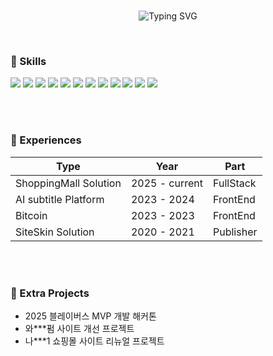<p align="center">
  <br />
<a><img src="https://readme-typing-svg.demolab.com?font=Bitcount&size=40&pause=1000&color=00CA75&background=FFFFFF00&width=700&lines=Welcome+to+EJ's+coding+world!" alt="Typing SVG" /></a>
</p>

<br/>

### 🥕 Skills

<p>
  <img src="https://img.shields.io/badge/React-87cefa?style=for-the-badge&logo=react&logoColor=white">
  <img src="https://img.shields.io/badge/JavaScript-ffe066?style=for-the-badge&logo=javascript&logoColor=white">
  <img src="https://img.shields.io/badge/Next.js-4b4b4b?style=for-the-badge&logo=Next.js&logoColor=white">
  <img src="https://img.shields.io/badge/TypeScript-5caeff?style=for-the-badge&logo=typescript&logoColor=white">
  <img src="https://img.shields.io/badge/Zustand-ffb347?style=for-the-badge&logo=Zustand&logoColor=white">
  <img src="https://img.shields.io/badge/Redux-c17eff?style=for-the-badge&logo=redux&logoColor=white">
  <img src="https://img.shields.io/badge/TailwindCSS-40e0d0?style=for-the-badge&logo=tailwind-css&logoColor=white">
  <img src="https://img.shields.io/badge/styledComponents-ff69b4?style=for-the-badge&logo=styled-components&logoColor=white">
  <img src="https://img.shields.io/badge/jQuery-66b2ff?style=for-the-badge&logo=jQuery&logoColor=white">
  <img src="https://img.shields.io/badge/MySQL-00bfff?style=for-the-badge&logo=MySQL&logoColor=white">
  <img src="https://img.shields.io/badge/Python-6a5acd?style=for-the-badge&logo=Python&logoColor=white">
  <img src="https://img.shields.io/badge/NestJS-ff6b81?style=for-the-badge&logo=nestjs&logoColor=white">
</p>
<br/><br/>

### 🍎 Experiences

| Type                  | Year           | Part      |
|-----------------------|----------------|-----------|
| ShoppingMall Solution | 2025 - current | FullStack |
| AI subtitle Platform  | 2023 - 2024    | FrontEnd  |
| Bitcoin               | 2023 - 2023    | FrontEnd  |
| SiteSkin Solution     | 2020 - 2021    | Publisher |



<br/><br/>

### 🍇 Extra Projects

- 2025 블레이버스 MVP 개발 해커톤  
- 와***펌 사이트 개선 프로젝트
- 나***1 쇼핑몰 사이트 리뉴얼 프로젝트



<!--h3>📚 My Github Stats </h3>
<div>

[![Anurag's GitHub stats](https://github-readme-stats.vercel.app/api?username=hyeinisfree&hide_title=true&show_icons=true&include_all_commits=true&disable_animations=true&theme=vue)](https://github.com/anuraghazra/github-readme-stats)
</div-->

<!--h3>👧🏻 Contant Me</h3>
<div>
  <a href="https://instagram.com/ohwowo_o?igshid=NGExMmI2YTkyZg=="><img src="https://img.shields.io/badge/Instagram-E4405F?style=flat-square&logo=Instagram&logoColor=white&link=https://instagram.com/ohwowo_o?igshid=NGExMmI2YTkyZg=="/></a>&nbsp
  <a href="mailto:sbjdnm@gmail.com"><img src="https://img.shields.io/badge/Gmail-d14836?style=flat-square&logo=Gmail&logoColor=white&link=sbjdnm@gmail.com"/></a>&nbsp
<a href="https://ohwowo3o.tistory.com/">
  <img src="https://img.shields.io/badge/Tistory-000000?style=flat-square&logo=Tistory&logoColor=white&link=https://ohwowo3o.tistory.com/" />
</a></div>
<br /-->
<!--
**ohwowoAo/ohwowoAo** is a ✨ _special_ ✨ repository because its `README.md` (this file) appears on your GitHub profile.

Here are some ideas to get you started:

- 🔭 I’m currently working on ...
- 🌱 I’m currently learning ...
- 👯 I’m looking to collaborate on ...
- 🤔 I’m looking for help with ...
- 💬 Ask me about ...
- 📫 How to reach me: ...
- 😄 Pronouns: ...
- ⚡ Fun fact: ...
-->
